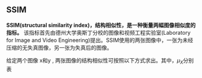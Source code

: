 ## SSIM

**SSIM(structural similarity index)，结构相似性，是一种衡量两幅图像相似度的指标。** 该指标首先由德州大学奥斯丁分校的图像和视频工程实验室(Laboratory for Image and Video Engineering)提出。SSIM使用的两张图像中，一张为未经压缩的无失真图像，另一张为失真后的图像。

给定两个图像 x和y , 两张图像的结构相似性可按照以下方式求出。其中，$\mu_{X}$分别表
